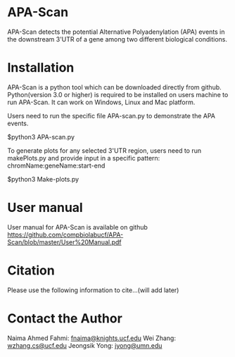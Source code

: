 # APA-Scan
APA-Scan detects the potential Alternative Polyadenylation (APA) events in the downstream 3'UTR of a gene among two different biological conditions.

# Installation
APA-Scan is a python tool which can be downloaded directly from github. Python(version 3.0 or higher) is required to be installed on users machine to run APA-Scan. It can work on Windows, Linux and Mac platform.

Users need to run the specific file APA-scan.py to demonstrate the APA events.

$python3 APA-scan.py

To generate plots for any selected 3'UTR region, users need to run makePlots.py and provide input in a specific pattern: chromName:geneName:start-end

$python3 Make-plots.py

# User manual
User manual for APA-Scan is available on github https://github.com/compbiolabucf/APA-Scan/blob/master/User%20Manual.pdf

# Citation
Please use the following information to cite...(will add later)

# Contact the Author
Naima Ahmed Fahmi: fnaima@knights.ucf.edu
Wei Zhang: wzhang.cs@ucf.edu
Jeongsik Yong: jyong@umn.edu
